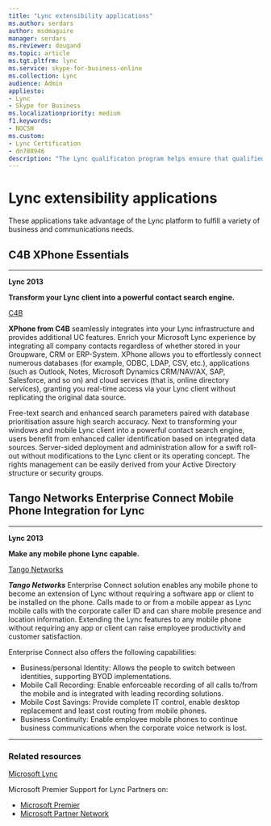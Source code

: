```yaml
---
title: "Lync extensibility applications"
ms.author: serdars
author: msdmaguire
manager: serdars
ms.reviewer: dougand
ms.topic: article
ms.tgt.pltfrm: lync
ms.service: skype-for-business-online
ms.collection: Lync
audience: Admin
appliesto:
- Lync
- Skype for Business
ms.localizationpriority: medium
f1.keywords:
- NOCSH
ms.custom:
- Lync Certification
- dn788946
description: "The Lync qualificaton program helps ensure that qualified applications meet customer expectations for specific scenarios"
---
```


# Lync extensibility applications
These applications take advantage of the Lync platform to fulfill a variety of business and communications needs.

## C4B XPhone Essentials
 * * *
  **Lync 2013**

  **Transform your Lync client into a powerful contact search engine.**

[C4B](http://c4b.de)

**XPhone from C4B** seamlessly integrates into your Lync infrastructure and provides additional UC features. Enrich your Microsoft Lync experience by integrating all company contacts regardless of whether stored in your Groupware, CRM or ERP-System. XPhone allows you to effortlessly connect numerous databases (for example, ODBC, LDAP, CSV, etc.), applications (such as Outlook, Notes, Microsoft Dynamics CRM/NAV/AX, SAP, Salesforce, and so on) and cloud services (that is, online directory services), granting you real-time access via your Lync client without replicating the original data source.

Free-text search and enhanced search parameters paired with database prioritisation assure high search accuracy. Next to transforming your windows and mobile Lync client into a powerful contact search engine, users benefit from enhanced caller identification based on integrated data sources. Server-sided deployment and administration allow for a swift roll-out without modifications to the Lync client or its operating concept. The rights management can be easily derived from your Active Directory structure or security groups.

## Tango Networks Enterprise Connect Mobile Phone Integration for Lync
* * *
  **Lync 2013**

  **Make any mobile phone Lync capable.**

[Tango Networks](http://tango-networks.com)

***Tango Networks*** Enterprise Connect solution enables any mobile phone to become an extension of Lync without requiring a software app or client to be installed on the phone. Calls made to or from a mobile appear as Lync mobile calls with the corporate caller ID and can share mobile presence and location information. Extending the Lync features to any mobile phone without requiring any app or client can raise employee productivity and customer satisfaction.

Enterprise Connect also offers the following capabilities:
- Business/personal Identity: Allows the people to switch between identities, supporting BYOD implementations.
- Mobile Call Recording: Enable enforceable recording of all calls to/from the mobile and is integrated with leading recording solutions.
- Mobile Cost Savings: Provide complete IT control, enable desktop replacement and least cost routing from mobile phones.
- Business Continuity: Enable employee mobile phones to continue business communications when the corporate voice network is lost.

* * *
### Related resources
[Microsoft Lync](https://lync.microsoft.com/en-us/Pages/unified-communications.aspx)

Microsoft Premier Support for Lync Partners on:
- [Microsoft Premier](https://www.microsoft.com/microsoftservices/en/us/lync_for_partners.aspx)
- [Microsoft Partner Network](https://partner.microsoft.com/global/40168229)
